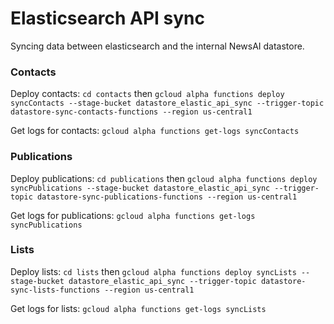 # Elasticsearch API sync

Syncing data between elasticsearch and the internal NewsAI datastore.

### Contacts

Deploy contacts: `cd contacts` then `gcloud alpha functions deploy syncContacts --stage-bucket datastore_elastic_api_sync --trigger-topic datastore-sync-contacts-functions --region us-central1`

Get logs for contacts: `gcloud alpha functions get-logs syncContacts`

### Publications

Deploy publications: `cd publications` then `gcloud alpha functions deploy syncPublications --stage-bucket datastore_elastic_api_sync --trigger-topic datastore-sync-publications-functions --region us-central1`

Get logs for publications: `gcloud alpha functions get-logs syncPublications`

### Lists

Deploy lists: `cd lists` then `gcloud alpha functions deploy syncLists --stage-bucket datastore_elastic_api_sync --trigger-topic datastore-sync-lists-functions --region us-central1`

Get logs for lists: `gcloud alpha functions get-logs syncLists`
